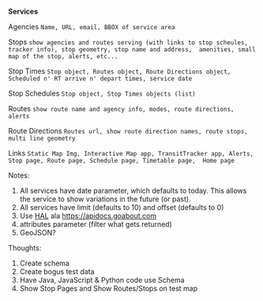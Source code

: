 **Services**

Agencies
 `Name, URL, email, BBOX of service area`

Stops
 `show agencies and routes serving (with links to stop scheules, tracker info), stop geometry, stop name and address, 
 amenities, small map of the stop, alerts, etc...`

Stop Times
 `Stop object, Routes object, Route Directions object, Scheduled n' RT arrive n' depart times,
 service date
 `

Stop Schedules
 `Stop object, Stop Times objects (list)`

Routes
 `show route name and agency info, modes, route directions, alerts`
 
Route Directions
 `Routes url, show route direction names, route stops, multi line geometry`

Links
 `Static Map Img, Interactive Map app, TransitTracker app, Alerts, Stop page, Route page, Schedule page, Timetable page, 
 Home page`



Notes:
 1. All services have date parameter, which defaults to today.  This allows the service to show variations in the future 
 (or past).
 1. All services have limit (defaults to 10) and offset (defaults to 0)
 1. Use [HAL](https://github.com/mikekelly/hal_specification/wiki/APIs) ala https://apidocs.goabout.com
 1. attributes parameter (filter what gets returned)
 1. GeoJSON?
 
 
Thoughts:
 1. Create schema
 1. Create bogus test data
 1. Have Java, JavaScript & Python code use Schema
 1. Show Stop Pages and Show Routes/Stops on test map
 